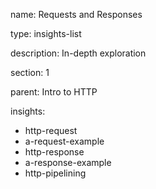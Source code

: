 name: Requests and Responses

type: insights-list

description: In-depth exploration

section: 1

parent: Intro to HTTP

insights:
  - http-request
  - a-request-example
  - http-response
  - a-response-example
  - http-pipelining
